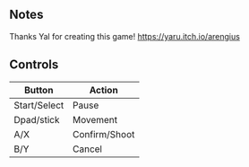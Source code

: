 ## Notes

Thanks Yal for creating this game! https://yaru.itch.io/arengius

## Controls

| Button | Action |
|--|--| 
|Start/Select|Pause|
|Dpad/stick|Movement|
|A/X|Confirm/Shoot|
|B/Y|Cancel|


